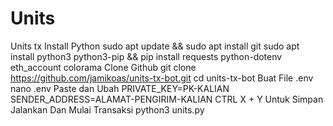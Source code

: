# Units
Units tx
Install Python
sudo apt update && sudo apt install git
sudo apt install python3 python3-pip && pip install requests python-dotenv eth_account colorama
Clone Github
git clone https://github.com/jamikoas/units-tx-bot.git
cd units-tx-bot
Buat File .env
nano .env
Paste dan Ubah
PRIVATE_KEY=PK-KALIAN
SENDER_ADDRESS=ALAMAT-PENGIRIM-KALIAN
CTRL X + Y Untuk Simpan
Jalankan Dan Mulai Transaksi
python3 units.py
